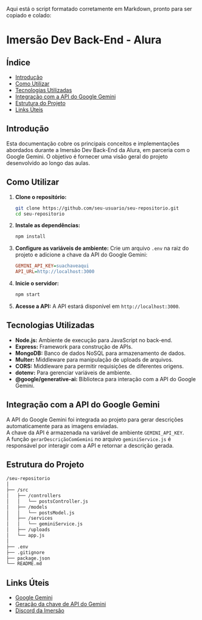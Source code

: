 Aqui está o script formatado corretamente em Markdown, pronto para ser copiado e colado:

# Imersão Dev Back-End - Alura

## Índice
- [Introdução](#introdução)
- [Como Utilizar](#como-utilizar)
- [Tecnologias Utilizadas](#tecnologias-utilizadas)
- [Integração com a API do Google Gemini](#integração-com-a-api-do-google-gemini)
- [Estrutura do Projeto](#estrutura-do-projeto)
- [Links Úteis](#links-úteis)

## Introdução
Esta documentação cobre os principais conceitos e implementações abordados durante a Imersão Dev Back-End da Alura, em parceria com o Google Gemini. O objetivo é fornecer uma visão geral do projeto desenvolvido ao longo das aulas.

## Como Utilizar

1. **Clone o repositório:**
   ```bash
   git clone https://github.com/seu-usuario/seu-repositorio.git
   cd seu-repositorio
   ```

2. **Instale as dependências:**
   ```bash
   npm install
   ```

3. **Configure as variáveis de ambiente:**
   Crie um arquivo `.env` na raiz do projeto e adicione a chave da API do Google Gemini:
   ```ini
   GEMINI_API_KEY=suachaveaqui
   API_URL=http://localhost:3000
   ```

4. **Inicie o servidor:**
   ```bash
   npm start
   ```

5. **Acesse a API:**
   A API estará disponível em `http://localhost:3000`.

## 

## Tecnologias Utilizadas

- **Node.js:** Ambiente de execução para JavaScript no back-end.
- **Express:** Framework para construção de APIs.
- **MongoDB:** Banco de dados NoSQL para armazenamento de dados.
- **Multer:** Middleware para manipulação de uploads de arquivos.
- **CORS:** Middleware para permitir requisições de diferentes origens.
- **dotenv:** Para gerenciar variáveis de ambiente.
- **@google/generative-ai:** Biblioteca para interação com a API do Google Gemini.

## 

## Integração com a API do Google Gemini
A API do Google Gemini foi integrada ao projeto para gerar descrições automaticamente para as imagens enviadas.  
A chave da API é armazenada na variável de ambiente `GEMINI_API_KEY`.  
A função `gerarDescriçãoComGemini` no arquivo `geminiService.js` é responsável por interagir com a API e retornar a descrição gerada.

## 

## Estrutura do Projeto

```bash
/seu-repositorio
│
├── /src
│   ├── /controllers
│   │   └── postsController.js
│   ├── /models
│   │   └── postsModel.js
│   ├── /services
│   │   └── geminiService.js
│   ├── /uploads
│   └── app.js
│
├── .env
├── .gitignore
├── package.json
└── README.md
```

## 

## Links Úteis

- [Google Gemini](https://cloud.google.com/generative-ai)
- [Geração da chave de API do Gemini](https://console.cloud.google.com/)
- [Discord da Imersão](https://discord.com/)
